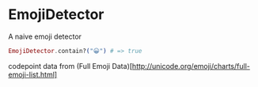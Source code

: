EmojiDetector
=============

A naive emoji detector

```elixir
EmojiDetector.contain?("😀") # => true
```

codepoint data from (Full Emoji Data)[http://unicode.org/emoji/charts/full-emoji-list.html]
